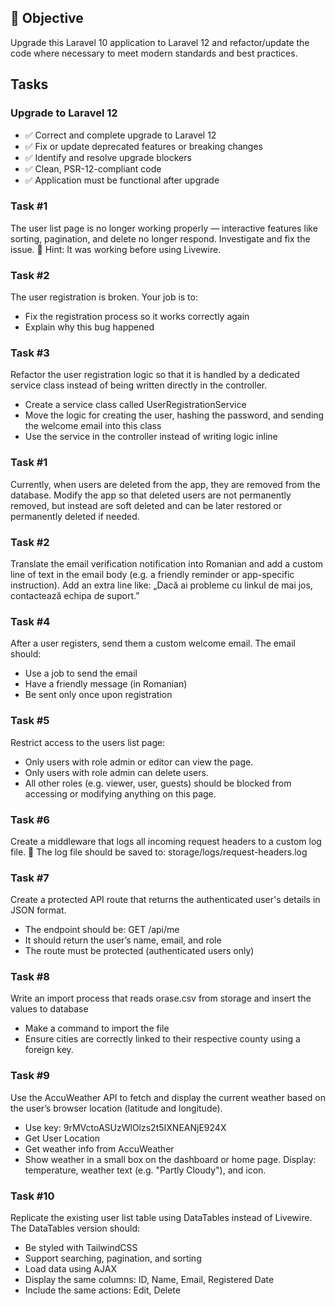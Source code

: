 ## 🧠 Objective

Upgrade this Laravel 10 application to Laravel 12 and refactor/update the code where necessary to meet modern standards and best practices.

## Tasks

### Upgrade to Laravel 12

- ✅ Correct and complete upgrade to Laravel 12
- ✅ Fix or update deprecated features or breaking changes
- ✅ Identify and resolve upgrade blockers
- ✅ Clean, PSR-12-compliant code
- ✅ Application must be functional after upgrade

### Task #1

The user list page is no longer working properly — interactive features like sorting, pagination, and delete no longer respond.
Investigate and fix the issue.
💬 Hint: It was working before using Livewire.

### Task #2

The user registration is broken.
Your job is to:

- Fix the registration process so it works correctly again
- Explain why this bug happened

### Task #3

Refactor the user registration logic so that it is handled by a dedicated service class instead of being written directly in the controller.

- Create a service class called UserRegistrationService
- Move the logic for creating the user, hashing the password, and sending the welcome email into this class
- Use the service in the controller instead of writing logic inline

### Task #1

Currently, when users are deleted from the app, they are removed from the database.
Modify the app so that deleted users are not permanently removed, but instead are
soft deleted and can be later restored or permanently deleted if needed.

### Task #2

Translate the email verification notification into Romanian and add a custom line
of text in the email body (e.g. a friendly reminder or app-specific instruction).
Add an extra line like: „Dacă ai probleme cu linkul de mai jos, contactează echipa de suport.”

### Task #4

After a user registers, send them a custom welcome email. The email should:

- Use a job to send the email
- Have a friendly message (in Romanian)
- Be sent only once upon registration

### Task #5

Restrict access to the users list page:

- Only users with role admin or editor can view the page.
- Only users with role admin can delete users.
- All other roles (e.g. viewer, user, guests) should be blocked from accessing or modifying anything on this page.

### Task #6

Create a middleware that logs all incoming request headers to a custom log file.
📁 The log file should be saved to: storage/logs/request-headers.log

### Task #7

Create a protected API route that returns the authenticated user's details in JSON format.

- The endpoint should be: GET /api/me
- It should return the user’s name, email, and role
- The route must be protected (authenticated users only)

### Task #8

Write an import process that reads orase.csv from storage and insert the values to database

- Make a command to import the file
- Ensure cities are correctly linked to their respective county using a foreign key.

### Task #9

Use the AccuWeather API to fetch and display the current weather based on the user’s browser location (latitude and longitude).

- Use key: 9rMVctoASUzWlOlzs2t5IXNEANjE924X
- Get User Location
- Get weather info from AccuWeather
- Show weather in a small box on the dashboard or home page. Display: temperature, weather text (e.g. "Partly Cloudy"), and icon.

### Task #10

Replicate the existing user list table using DataTables instead of Livewire. The DataTables version should:

- Be styled with TailwindCSS
- Support searching, pagination, and sorting
- Load data using AJAX
- Display the same columns: ID, Name, Email, Registered Date
- Include the same actions: Edit, Delete
